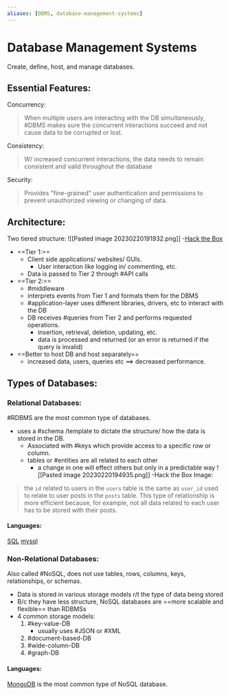 ```yaml
---
aliases: [DBMS, database-management-systems]
---
```

# Database Management Systems
Create, define, host, and manage databases.

## Essential Features:
Concurrency:
> When multiple users are interacting with the DB simultaneously, #DBMS makes sure the concurrent interactions succeed and not cause data to be corrupted or lost.

Consistency:
> W/ increased concurrent interactions, the data needs to remain consistent and valid throughout the database

Security:
> Provides "fine-grained" user authentication and permissions to prevent unauthorized viewing or changing of data.

## Architecture:
Two tiered structure:
![[Pasted image 20230220191932.png]]
-[Hack the Box](https://academy.hackthebox.com/module/33/section/178)
- ==Tier 1:==
	- Client side applications/ websites/ GUIs.
		- User interaction like logging in/ commenting, etc.
	- Data is passed to Tier 2 through #API calls
- ==Tier 2:==
	- #middleware
	- interprets events from Tier 1 and formats them for the DBMS
	- #application-layer uses different libraries, drivers, etc to interact with the DB
	- DB receives #queries from Tier 2 and performs requested operations.
		- insertion, retrieval, deletion, updating, etc.
		- data is processed and returned (or an error is returned if the query is invalid)
- ==Better to host DB and host separately==
	- increased data, users, queries etc ==> decreased performance.

## Types of Databases:
### Relational Databases:
#RDBMS are the most common type of databases.
- uses a #schema /template to dictate the structure/ how the data is stored in the DB.
	- Associated with #keys which provide access to a specific row or column.
	- tables or #entities are all related to each other
		- a change in one will effect others but only in a predictable way
![[Pasted image 20230220194935.png]]
-Hack the Box
Image:
> the `id` related to users in the `users` table is the same as `user_id` used to relate to user posts in the `posts` table. This type of relationship is more efficient because, for example, not all data related to each user has to be stored with their posts.

#### Languages:
[SQL](/coding/languages/SQL.md) 
[mysql](mysql.md)

### Non-Relational Databases:
Also called #NoSQL, does not use tables, rows, columns, keys, relationships, or schemas.
- Data is stored in various storage models r/t the type of data being stored
- B/c they have less structure, NoSQL databases are ==more scalable and flexible== than RDBMSs
- 4 common storage models:
	1. #key-value-DB
		- usually uses #JSON or #XML 
	2. #document-based-DB
	3. #wide-column-DB
	4. #graph-DB

#### Languages:
[MongoDB](/coding/databases/MongoDB.md) is the most common type of NoSQL database.